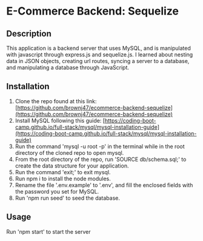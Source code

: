 # E-Commerce Backend: Sequelize

## Description

This application is a backend server that uses MySQL, and is manipulated with javascript through express.js and sequelize.js. I learned about nesting data in JSON objects, creating url routes, syncing a server to a database, and manipulating a database through JavaScript. 
## Installation

1. Clone the repo found at this link: [https://github.com/brownj47/ecommerce-backend-sequelize](https://github.com/brownj47/ecommerce-backend-sequelize)
2. Install MySQL following this guide: [https://coding-boot-camp.github.io/full-stack/mysql/mysql-installation-guide](https://coding-boot-camp.github.io/full-stack/mysql/mysql-installation-guide)
3. Run the command 'mysql -u root -p' in the terminal while in the root directory of the cloned repo to open mysql.
4. From the root directory of the repo, run 'SOURCE db/schema.sql;' to create the data structure for your application.
5. Run the command 'exit;' to exit mysql.
6. Run npm i to install the node modules.
7. Rename the file '.env.example' to '.env', and fill the enclosed fields with the password you set for MySQL.
8. Run 'npm run seed' to seed the database.


## Usage

Run 'npm start' to start the server